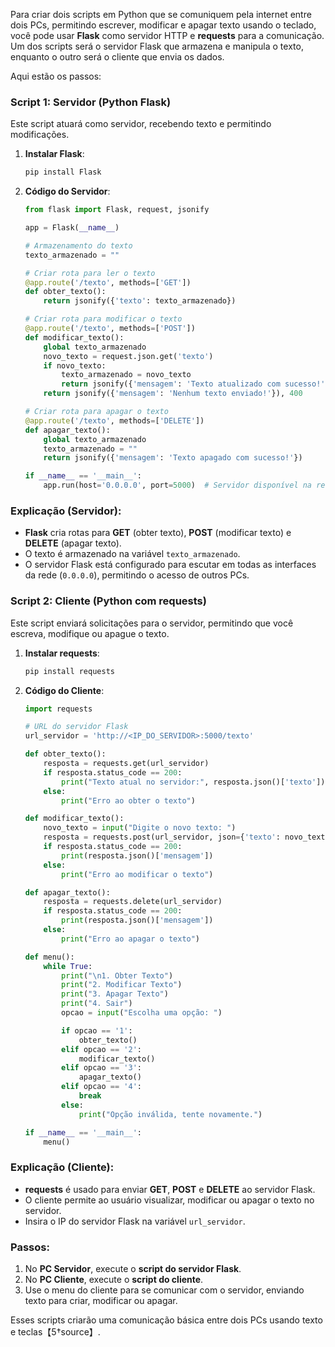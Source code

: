 Para criar dois scripts em Python que se comuniquem pela internet entre dois PCs, permitindo escrever, modificar e apagar texto usando o teclado, você pode usar **Flask** como servidor HTTP e **requests** para a comunicação. Um dos scripts será o servidor Flask que armazena e manipula o texto, enquanto o outro será o cliente que envia os dados.

Aqui estão os passos:

### Script 1: Servidor (Python Flask)
Este script atuará como servidor, recebendo texto e permitindo modificações.

1. **Instalar Flask**:
   ```bash
   pip install Flask
   ```

2. **Código do Servidor**:
   ```python
   from flask import Flask, request, jsonify

   app = Flask(__name__)

   # Armazenamento do texto
   texto_armazenado = ""

   # Criar rota para ler o texto
   @app.route('/texto', methods=['GET'])
   def obter_texto():
       return jsonify({'texto': texto_armazenado})

   # Criar rota para modificar o texto
   @app.route('/texto', methods=['POST'])
   def modificar_texto():
       global texto_armazenado
       novo_texto = request.json.get('texto')
       if novo_texto:
           texto_armazenado = novo_texto
           return jsonify({'mensagem': 'Texto atualizado com sucesso!'})
       return jsonify({'mensagem': 'Nenhum texto enviado!'}), 400

   # Criar rota para apagar o texto
   @app.route('/texto', methods=['DELETE'])
   def apagar_texto():
       global texto_armazenado
       texto_armazenado = ""
       return jsonify({'mensagem': 'Texto apagado com sucesso!'})

   if __name__ == '__main__':
       app.run(host='0.0.0.0', port=5000)  # Servidor disponível na rede
   ```

### Explicação (Servidor):
- **Flask** cria rotas para **GET** (obter texto), **POST** (modificar texto) e **DELETE** (apagar texto).
- O texto é armazenado na variável `texto_armazenado`.
- O servidor Flask está configurado para escutar em todas as interfaces da rede (`0.0.0.0`), permitindo o acesso de outros PCs.

### Script 2: Cliente (Python com requests)
Este script enviará solicitações para o servidor, permitindo que você escreva, modifique ou apague o texto.

1. **Instalar requests**:
   ```bash
   pip install requests
   ```

2. **Código do Cliente**:
   ```python
   import requests

   # URL do servidor Flask
   url_servidor = 'http://<IP_DO_SERVIDOR>:5000/texto'

   def obter_texto():
       resposta = requests.get(url_servidor)
       if resposta.status_code == 200:
           print("Texto atual no servidor:", resposta.json()['texto'])
       else:
           print("Erro ao obter o texto")

   def modificar_texto():
       novo_texto = input("Digite o novo texto: ")
       resposta = requests.post(url_servidor, json={'texto': novo_texto})
       if resposta.status_code == 200:
           print(resposta.json()['mensagem'])
       else:
           print("Erro ao modificar o texto")

   def apagar_texto():
       resposta = requests.delete(url_servidor)
       if resposta.status_code == 200:
           print(resposta.json()['mensagem'])
       else:
           print("Erro ao apagar o texto")

   def menu():
       while True:
           print("\n1. Obter Texto")
           print("2. Modificar Texto")
           print("3. Apagar Texto")
           print("4. Sair")
           opcao = input("Escolha uma opção: ")

           if opcao == '1':
               obter_texto()
           elif opcao == '2':
               modificar_texto()
           elif opcao == '3':
               apagar_texto()
           elif opcao == '4':
               break
           else:
               print("Opção inválida, tente novamente.")

   if __name__ == '__main__':
       menu()
   ```

### Explicação (Cliente):
- **requests** é usado para enviar **GET**, **POST** e **DELETE** ao servidor Flask.
- O cliente permite ao usuário visualizar, modificar ou apagar o texto no servidor.
- Insira o IP do servidor Flask na variável `url_servidor`.

### Passos:
1. No **PC Servidor**, execute o **script do servidor Flask**.
2. No **PC Cliente**, execute o **script do cliente**.
3. Use o menu do cliente para se comunicar com o servidor, enviando texto para criar, modificar ou apagar.

Esses scripts criarão uma comunicação básica entre dois PCs usando texto e teclas【5†source】.